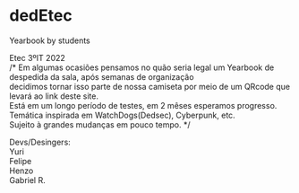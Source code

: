 # dedEtec

Yearbook by students

Etec 3ºIT 2022
<br>
/*
Em algumas ocasiões pensamos no quão seria legal um Yearbook de despedida da sala, após semanas de organização 
<br> 
    decidimos tornar isso parte de nossa camiseta por meio de um QRcode que levará ao link deste site.
<br>
        Está em um longo período de testes, em 2 mêses esperamos progresso.
<br>
          Temática inspirada em WatchDogs(Dedsec), Cyberpunk, etc.<br> Sujeito à grandes mudanças em pouco tempo. */

Devs/Desingers: <br>
Yuri <br>
  Felipe <br>
    Henzo <br>
      Gabriel R. <br>

